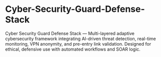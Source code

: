 # Cyber-Security-Guard-Defense-Stack
Cyber Security Guard Defense Stack — Multi-layered adaptive cybersecurity framework integrating AI-driven threat detection, real-time monitoring, VPN anonymity, and pre-entry link validation. Designed for ethical, defensive use with automated workflows and SOAR logic.
